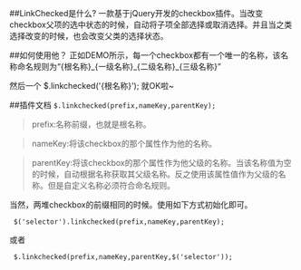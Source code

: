 ##LinkChecked是什么?
一款基于jQuery开发的checkbox插件。当改变checkbox父项的选中状态的时候，自动将子项全部选择或取消选择。并且当之类选择改变的时候，也会改变父类的选择状态。


##如何使用他？
正如DEMO所示，每一个checkbox都有一个唯一的名称，该名称命名规则为“{根名称}\_{一级名称}\_{二级名称}\_{三级名称}”

然后一个 $.linkchecked('{根名称}'); 就OK啦~


##插件文档
`$.linkchecked(prefix,nameKey,parentKey);`
> prefix:名称前缀，也就是根名称。

> nameKey:将该checkbox的那个属性作为他的名称。

> parentKey:将该checkbox的那个属性作为他父级的名称。当该名称值为空的时候，自动根据名称获取其父级名称。反之使用该属性值作为父级的名称。但是自定义名称必须符合命名规则。


当然，两堆checkbox的前缀相同的时候。使用如下方式初始化即可。

` $('selector').linkchecked(prefix,nameKey,parentKey);`

或者

` $.linkchecked(prefix,nameKey,parentKey,$('selector'));`